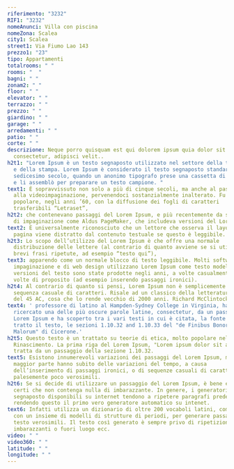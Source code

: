 ```yaml
---
riferimento: "3232"
RIF1: "3232"
nomeAnunci: Villa con piscina
nomeZona: Scalea
city1: Scalea
street1: Via Fiumo Lao 143
prezzo1: "23"
tipo: Appartamenti
totalrooms: " "
rooms: "  "
bagni: " "
zonam2: " "
floor: " "
elevator: " "
terrazzo: " "
prezzo: " "
giardino: " "
garage: " "
arredamenti: " "
patio: " "
corte: " "
descrizione: Neque porro quisquam est qui dolorem ipsum quia dolor sit amet,
  consectetur, adipisci velit..
h2t1: "Lorem Ipsum è un testo segnaposto utilizzato nel settore della tipografia
  e della stampa. Lorem Ipsum è considerato il testo segnaposto standard sin dal
  sedicesimo secolo, quando un anonimo tipografo prese una cassetta di caratteri
  e li assemblò per preparare un testo campione. "
text1: È sopravvissuto non solo a più di cinque secoli, ma anche al passaggio
  alla videoimpaginazione, pervenendoci sostanzialmente inalterato. Fu reso
  popolare, negli anni ’60, con la diffusione dei fogli di caratteri
  trasferibili “Letraset”,
h2t2: che contenevano passaggi del Lorem Ipsum, e più recentemente da software
  di impaginazione come Aldus PageMaker, che includeva versioni del Lorem Ipsum.
text2: È universalmente riconosciuto che un lettore che osserva il layout di una
  pagina viene distratto dal contenuto testuale se questo è leggibile.
h2t3: Lo scopo dell’utilizzo del Lorem Ipsum è che offre una normale
  distribuzione delle lettere (al contrario di quanto avviene se si utilizzano
  brevi frasi ripetute, ad esempio “testo qui”),
text3: apparendo come un normale blocco di testo leggibile. Molti software di
  impaginazione e di web design utilizzano Lorem Ipsum come testo modello. Molte
  versioni del testo sono state prodotte negli anni, a volte casualmente, a
  volte di proposito (ad esempio inserendo passaggi ironici).
h2t4: Al contrario di quanto si pensi, Lorem Ipsum non è semplicemente una
  sequenza casuale di caratteri. Risale ad un classico della letteratura latina
  del 45 AC, cosa che lo rende vecchio di 2000 anni. Richard McClintock,
text4: ' professore di latino al Hampden-Sydney College in Virginia, ha
  ricercato una delle più oscure parole latine, consectetur, da un passaggio del
  Lorem Ipsum e ha scoperto tra i vari testi in cui è citata, la fonte da cui è
  tratto il testo, le sezioni 1.10.32 and 1.10.33 del "de Finibus Bonorum et
  Malorum" di Cicerone.'
h2t5: Questo testo è un trattato su teorie di etica, molto popolare nel
  Rinascimento. La prima riga del Lorem Ipsum, "Lorem ipsum dolor sit amet..", è
  tratta da un passaggio della sezione 1.10.32.
text5: Esistono innumerevoli variazioni dei passaggi del Lorem Ipsum, ma la
  maggior parte hanno subito delle variazioni del tempo, a causa
  dell’inserimento di passaggi ironici, o di sequenze casuali di caratteri
  palesemente poco verosimili.
h2t6: Se si decide di utilizzare un passaggio del Lorem Ipsum, è bene essere
  certi che non contenga nulla di imbarazzante. In genere, i generatori di testo
  segnaposto disponibili su internet tendono a ripetere paragrafi predefiniti,
  rendendo questo il primo vero generatore automatico su intenet.
text6: Infatti utilizza un dizionario di oltre 200 vocaboli latini, combinati
  con un insieme di modelli di strutture di periodi, per generare passaggi di
  testo verosimili. Il testo così generato è sempre privo di ripetizioni, parole
  imbarazzanti o fuori luogo ecc.
video: " "
video360: " "
latitude: " "
longitude: " "
---
```

